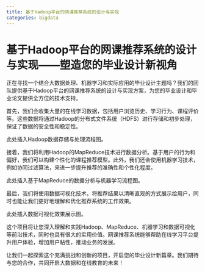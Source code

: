 ```yaml
---
title: 基于Hadoop平台的网课推荐系统的设计与实现
categories: bigdata
---
```

# 基于Hadoop平台的网课推荐系统的设计与实现——塑造您的毕业设计新视角
正在寻找一个结合大数据处理、机器学习和实际应用的毕业设计主题吗？我们的团队提供基于Hadoop平台的网课推荐系统的设计与实现方案，为您的毕业设计和毕业论文提供全方位的技术支持。

首先，我们会收集大量的在线学习数据，包括用户浏览历史、学习行为、课程评价等。这些数据将通过Hadoop的分布式文件系统（HDFS）进行存储和初步处理，保证了数据的安全性和稳定性。

此处插入Hadoop数据存储与处理流程图。

接着，我们将利用Hadoop的MapReduce技术进行数据分析。基于用户的行为和偏好，我们可以构建个性化的课程推荐模型。此外，我们还会使用机器学习技术，例如协同过滤算法，来进一步提升推荐的准确性和个性化程度。

此处插入基于MapReduce的数据分析与机器学习流程图。

最后，我们将使用数据可视化技术，将推荐结果以清晰直观的方式展示给用户，同时也能让我们更好地理解和优化推荐系统的工作效果。

此处插入数据可视化效果展示图。

这个项目将让您深入理解和实践Hadoop、MapReduce、机器学习和数据可视化等前沿技术，同时也具有很大的实用价值。网课推荐系统能够帮助在线学习平台提升用户体验，增加用户粘性，推动业务的发展。

让我们一起探索这个充满挑战和创新的项目，开启您的毕业设计新篇章。我们期待与您的合作，共同开启大数据和在线教育的未来！